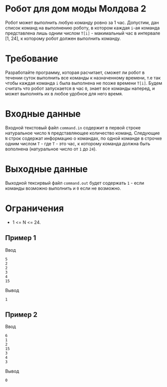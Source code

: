 # Робот для дом моды Молдова 2

Робот может выполнить любую команду ровно за 1 час.
Допустим, дан список команд на выполнению роботу, в котором каждая `i`-ая команда представлена лишь одним числом `T[i]` - 
макимальный час в интервале [1, 24], к которому робот должен выполнить команду.  


# Требование
Разработайте программу, которая расчитает, сможет ли робот в течении суток выполнить все команды  к назначенному времени, 
т.е так чтобы каждая команда `i` была выполнена не позже времени `T[i]`. 
Будем считать что робот запускается в час `0`, знает все команды наперед, и может выполнять их в любое удобное для него 
время.


# Входные данные
Входной текстовый файл `command.in` содержит в первой строке натуральное число `N` представляющее количество команд. 
Следующие `N` строк содержат информацию о командах, по одной команде в строчке одним числом `T` - где `T` - это час, 
к которому команда должна быть вополнена (натуральное число от `1` до `24`).

# Выходные данные
Выходной тексирвый файл `command.out` будет содержать `1` - если команды возможно выполнить и `0` если не возможно.

# Ограничения
* 1 <= N <= 24.

## Пример 1
Ввод
```
5
2
2
3
4
15
```

Вывод
```
1
```


## Пример 2
Ввод
```
6
1
2
15
3
4
3
```

Вывод
```
0
```
